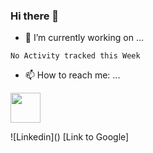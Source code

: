 ### Hi there 👋

- 🔭 I’m currently working on ...
<!--START_SECTION:waka-->
```text
No Activity tracked this Week
```
<!--END_SECTION:waka-->
- 📫 How to reach me: ...
<p>
  <a href="https://www.linkedin.com/in/brian-appleton/"><img width="48" height="48" align='center' src="https://github.com/appleton6509/appleton6509/blob/main/linkedin.png?raw=true"></a>
</p>
![Linkedin]()
[Link to Google]
<!--
**appleton6509/appleton6509** is a ✨ _special_ ✨ repository because its `README.md` (this file) appears on your GitHub profile.

Here are some ideas to get you started:

- 🌱 I’m currently learning ...
- 👯 I’m looking to collaborate on ...
- 🤔 I’m looking for help with ...
- 💬 Ask me about ...
- 😄 Pronouns: ...
- ⚡ Fun fact: ...
-->
